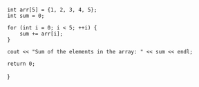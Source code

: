 

    int arr[5] = {1, 2, 3, 4, 5};
    int sum = 0;
    
    for (int i = 0; i < 5; ++i) {
        sum += arr[i];
    }
    
    cout << "Sum of the elements in the array: " << sum << endl;

    return 0;
}
